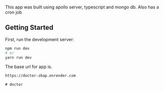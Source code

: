 This app was built using apollo server, typescript and mongo db. Also has a cron job

## Getting Started

First, run the development server:

```bash
npm run dev
# or
yarn run dev
```

The base url for app is. 

```bash
https://doctor-zbap.onrender.com
```

```
# doctor
